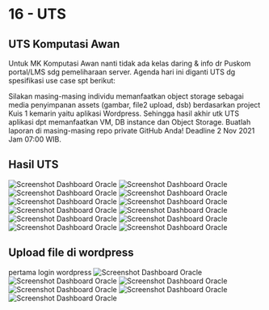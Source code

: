 # 16 - UTS

## UTS Komputasi Awan

Untuk MK Komputasi Awan nanti tidak ada kelas daring & info dr Puskom portal/LMS sdg pemeliharaan server.
Agenda hari ini diganti UTS dg spesifikasi use case spt berikut:

Silakan masing-masing individu memanfaatkan object storage sebagai media penyimpanan assets (gambar, file2 upload, dsb) berdasarkan project Kuis 1 kemarin yaitu aplikasi Wordpress.
Sehingga hasil akhir utk UTS aplikasi dpt memanfaatkan VM, DB instance dan Object Storage.
Buatlah laporan di masing-masing repo private GitHub Anda!
Deadline 2 Nov 2021 Jam 07:00 WIB.

## Hasil UTS
![Screenshot Dashboard Oracle](img/1.png)
![Screenshot Dashboard Oracle](img/2.png)
![Screenshot Dashboard Oracle](img/3.png)
![Screenshot Dashboard Oracle](img/4.png)
![Screenshot Dashboard Oracle](img/5.png)
![Screenshot Dashboard Oracle](img/6.png)
![Screenshot Dashboard Oracle](img/7.png)
![Screenshot Dashboard Oracle](img/8.png)
![Screenshot Dashboard Oracle](img/9.png)
![Screenshot Dashboard Oracle](img/10.png)
![Screenshot Dashboard Oracle](img/11.png)
![Screenshot Dashboard Oracle](img/12.png)
## Upload file di wordpress
pertama login wordpress
![Screenshot Dashboard Oracle](img/s1.png)
![Screenshot Dashboard Oracle](img/s2.png)
![Screenshot Dashboard Oracle](img/s3.png)
![Screenshot Dashboard Oracle](img/s4.png)
![Screenshot Dashboard Oracle](img/s5.png)
![Screenshot Dashboard Oracle](img/s6.png)
